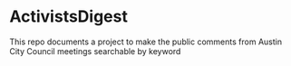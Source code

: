 # ActivistsDigest

This repo documents a project to make the public comments from Austin City Council meetings searchable by keyword
